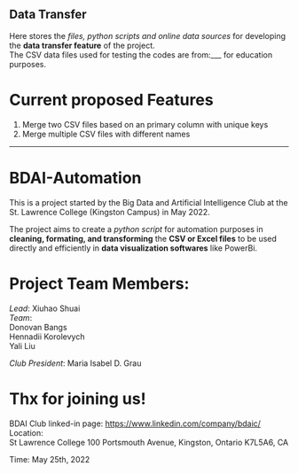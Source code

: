 ## Data Transfer
Here stores the _files, python scripts and online data sources_ for developing the __data transfer feature__ of the project.   
The CSV data files used for testing the codes are from:___ for education purposes.

# Current proposed Features
1. Merge two CSV files based on an primary column with unique keys
2. Merge multiple CSV files with different names
_________________
# BDAI-Automation

This is a project started by the Big Data and Artificial Intelligence Club at the St. Lawrence College (Kingston Campus) in May 2022.

The project aims to create a _python script_ for automation purposes in **cleaning, formating, and transforming** the __CSV or Excel files__ to be used directly and efficiently in __data visualization softwares__ like PowerBi.

# Project Team Members:
*Lead*: Xiuhao Shuai  
*Team*:  
Donovan Bangs  
Hennadii Korolevych  
Yali Liu  

*Club President*: Maria Isabel D. Grau  

# Thx for joining us!
BDAI Club linked-in page: https://www.linkedin.com/company/bdaic/  
Location:  
St Lawrence College
100 Portsmouth Avenue, Kingston, Ontario K7L5A6, CA

Time: May 25th, 2022
